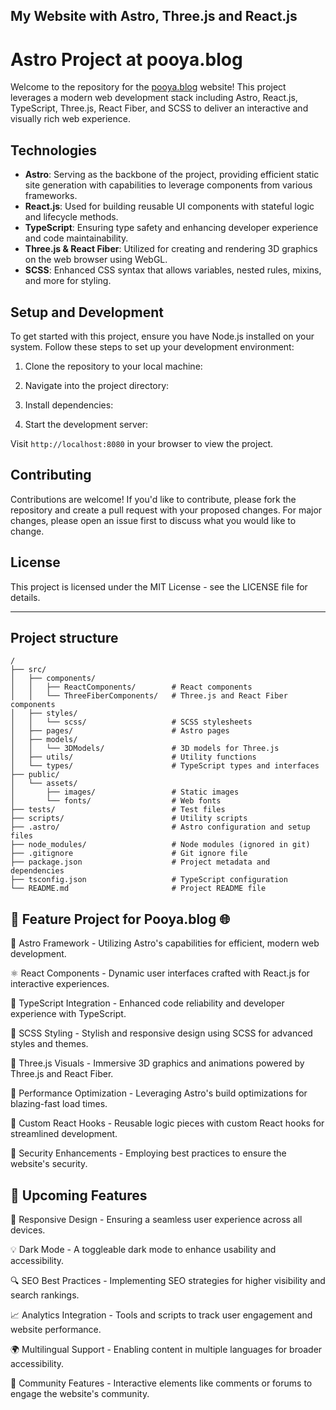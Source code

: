 My Website with Astro, Three.js and React.js
---
# Astro Project at pooya.blog

Welcome to the repository for the [pooya.blog](https://pooya.blog) website! This project leverages a modern web development stack including Astro, React.js, TypeScript, Three.js, React Fiber, and SCSS to deliver an interactive and visually rich web experience.

## Technologies

- **Astro**: Serving as the backbone of the project, providing efficient static site generation with capabilities to leverage components from various frameworks.
- **React.js**: Used for building reusable UI components with stateful logic and lifecycle methods.
- **TypeScript**: Ensuring type safety and enhancing developer experience and code maintainability.
- **Three.js & React Fiber**: Utilized for creating and rendering 3D graphics on the web browser using WebGL.
- **SCSS**: Enhanced CSS syntax that allows variables, nested rules, mixins, and more for styling.

## Setup and Development

To get started with this project, ensure you have Node.js installed on your system. Follow these steps to set up your development environment:

1. Clone the repository to your local machine:


2. Navigate into the project directory:

3. Install dependencies:

4. Start the development server:

Visit `http://localhost:8080` in your browser to view the project.

## Contributing

Contributions are welcome! If you'd like to contribute, please fork the repository and create a pull request with your proposed changes. For major changes, please open an issue first to discuss what you would like to change.

## License

This project is licensed under the MIT License - see the LICENSE file for details.

--- 


## Project structure
```
/
├── src/
│   ├── components/
│   │   ├── ReactComponents/        # React components
│   │   └── ThreeFiberComponents/   # Three.js and React Fiber components
│   ├── styles/
│   │   └── scss/                   # SCSS stylesheets
│   ├── pages/                      # Astro pages
│   ├── models/
│   │   └── 3DModels/               # 3D models for Three.js
│   ├── utils/                      # Utility functions
│   └── types/                      # TypeScript types and interfaces
├── public/
│   └── assets/
│       ├── images/                 # Static images
│       └── fonts/                  # Web fonts
├── tests/                          # Test files
├── scripts/                        # Utility scripts
├── .astro/                         # Astro configuration and setup files
├── node_modules/                   # Node modules (ignored in git)
├── .gitignore                      # Git ignore file
├── package.json                    # Project metadata and dependencies
├── tsconfig.json                   # TypeScript configuration
└── README.md                       # Project README file

```


## 🌟 Feature Project for Pooya.blog 🌐

🔭 Astro Framework - Utilizing Astro's capabilities for efficient, modern web development.

⚛️ React Components - Dynamic user interfaces crafted with React.js for interactive experiences.

🧩 TypeScript Integration - Enhanced code reliability and developer experience with TypeScript.

🎨 SCSS Styling - Stylish and responsive design using SCSS for advanced styles and themes.

🌌 Three.js Visuals - Immersive 3D graphics and animations powered by Three.js and React Fiber.

🚀 Performance Optimization - Leveraging Astro's build optimizations for blazing-fast load times.

🔧 Custom React Hooks - Reusable logic pieces with custom React hooks for streamlined development.

🔐 Security Enhancements - Employing best practices to ensure the website's security.


## 🚀 Upcoming Features

📱 Responsive Design - Ensuring a seamless user experience across all devices.

💡 Dark Mode - A toggleable dark mode to enhance usability and accessibility.

🔍 SEO Best Practices - Implementing SEO strategies for higher visibility and search rankings.

📈 Analytics Integration - Tools and scripts to track user engagement and website performance.

🌍 Multilingual Support - Enabling content in multiple languages for broader accessibility.

👥 Community Features - Interactive elements like comments or forums to engage the website's community.
